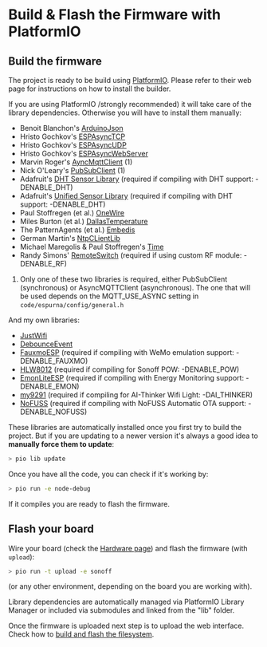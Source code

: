# Build & Flash the Firmware with PlatformIO

## Build the firmware

The project is ready to be build using [PlatformIO][1].
Please refer to their web page for instructions on how to install the builder.

If you are using PlatformIO /strongly recommended) it will take care of the library dependencies. Otherwise you will have to install them manually:

* Benoit Blanchon's [ArduinoJson](https://github.com/bblanchon/ArduinoJson)
* Hristo Gochkov's [ESPAsyncTCP](https://github.com/me-no-dev/ESPAsyncTCP)
* Hristo Gochkov's [ESPAsyncUDP](https://github.com/me-no-dev/ESPAsyncUDP)
* Hristo Gochkov's [ESPAsyncWebServer](https://github.com/me-no-dev/ESPAsyncWebServer)
* Marvin Roger's [AyncMqttClient](https://github.com/marvinroger/async-mqtt-client) (1)
* Nick O'Leary's [PubSubClient](https://github.com/knolleary/pubsubclient) (1)
* Adafruit's [DHT Sensor Library](https://github.com/adafruit/DHT-sensor-library) (required if compiling with DHT support: -DENABLE_DHT)
* Adafruit's [Unified Sensor Library](https://github.com/adafruit/Adafruit_Sensor) (required if compiling with DHT support: -DENABLE_DHT)
* Paul Stoffregen (et al.) [OneWire](https://github.com/PaulStoffregen/OneWire)
* Miles Burton (et al.) [DallasTemperature](https://github.com/milesburton/Arduino-Temperature-Control-Library)
* The PatternAgents (et al.) [Embedis](https://github.com/thingSoC/embedis)
* German Martin's [NtpCLientLib](https://github.com/gmag11/NtpClient)
* Michael Maregolis & Paul Stoffregen's [Time](https://github.com/PaulStoffregen/Time)
* Randy Simons' [RemoteSwitch](https://github.com/jccprj/RemoteSwitch-arduino-library) (required if using custom RF module: -DENABLE_RF)

1) Only one of these two libraries is required, either PubSubClient (synchronous) or AsyncMQTTClient (asynchronous). The one that will be used depends on the MQTT_USE_ASYNC setting in ```code/espurna/config/general.h```

And my own libraries:

* [JustWifi](https://bitbucket.org/xoseperez/justwifi.git)
* [DebounceEvent](https://bitbucket.org/xoseperez/debounceevent.git)
* [FauxmoESP](https://bitbucket.org/xoseperez/fauxmoesp.git) (required if compiling with WeMo emulation support: -DENABLE_FAUXMO)
* [HLW8012](https://bitbucket.org/xoseperez/hlw8012.git) (required if compiling for Sonoff POW: -DENABLE_POW)
* [EmonLiteESP](https://bitbucket.org/xoseperez/emonliteesp.git) (required if compiling with Energy Monitoring support: -DENABLE_EMON)
* [my9291](https://github.com/xoseperez/my9291) (required if compiling for AI-Thinker Wifi Light: -DAI_THINKER)
* [NoFUSS](https://bitbucket.org/xoseperez/nofuss.git) (required if compiling with NoFUSS Automatic OTA support: -DENABLE_NOFUSS)

These libraries are automatically installed once you first try to build the project. But if you are updating to a newer version it's always a good idea to **manually force them to update**:

```bash
> pio lib update
```

Once you have all the code, you can check if it's working by:

```bash
> pio run -e node-debug
```

If it compiles you are ready to flash the firmware.

## Flash your board

Wire your board (check the [Hardware page](Hardware.md)) and flash the firmware (with ```upload```):

```bash
> pio run -t upload -e sonoff
```

(or any other environment, depending on the board you are working with).

Library dependencies are automatically managed via PlatformIO Library Manager or included via submodules and linked from the "lib" folder.

Once the firmware is uploaded next step is to upload the web interface. Check how to [build and flash the filesystem](Filesystem.md).

[1]: http://www.platformio.org